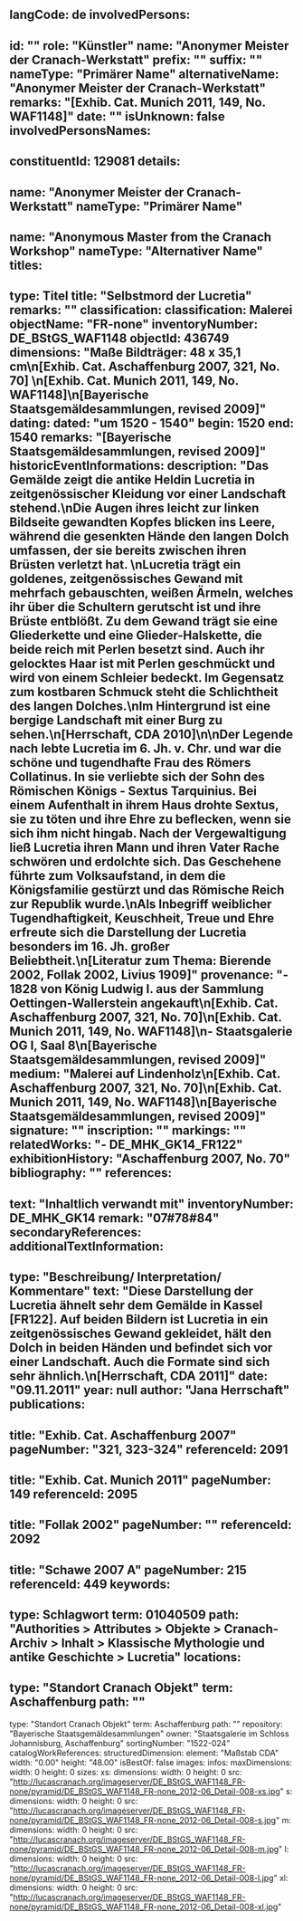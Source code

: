 langCode: de
involvedPersons: 
 - 
   id: ""
  role: "Künstler"
  name: "Anonymer Meister der Cranach-Werkstatt"
  prefix: ""
  suffix: ""
  nameType: "Primärer Name"
  alternativeName: "Anonymer Meister der Cranach-Werkstatt"
  remarks: "[Exhib. Cat. Munich 2011, 149, No. WAF1148]"
  date: ""
  isUnknown: false
involvedPersonsNames: 
 - 
   constituentId: 129081
  details: 
   - 
   name: "Anonymer Meister der Cranach-Werkstatt"
    nameType: "Primärer Name"
   - 
   name: "Anonymous Master from the Cranach Workshop"
    nameType: "Alternativer Name"
titles: 
 - 
   type: Titel
  title: "Selbstmord der Lucretia"
  remarks: ""
classification: 
 classification: Malerei
objectName: "FR-none"
inventoryNumber: DE_BStGS_WAF1148
objectId: 436749
dimensions: "Maße Bildträger: 48 x 35,1 cm\n[Exhib. Cat. Aschaffenburg 2007, 321, No. 70] \n[Exhib. Cat. Munich 2011, 149, No. WAF1148]\n[Bayerische Staatsgemäldesammlungen, revised 2009]"
dating: 
 dated: "um 1520 - 1540"
 begin: 1520
 end: 1540
 remarks: "[Bayerische Staatsgemäldesammlungen, revised 2009]"
 historicEventInformations: 
description: "Das Gemälde zeigt die antike Heldin Lucretia in zeitgenössischer Kleidung vor einer Landschaft stehend.\nDie Augen ihres leicht zur linken Bildseite gewandten Kopfes blicken ins Leere, während die gesenkten Hände den langen Dolch umfassen, der sie bereits zwischen ihren Brüsten verletzt hat. \nLucretia trägt ein goldenes, zeitgenössisches Gewand mit mehrfach gebauschten, weißen Ärmeln, welches ihr über die Schultern gerutscht ist und ihre Brüste entblößt. Zu dem Gewand trägt sie eine Gliederkette und eine Glieder-Halskette, die beide reich mit Perlen besetzt sind. Auch ihr gelocktes Haar ist mit Perlen geschmückt und wird von einem Schleier bedeckt. Im Gegensatz zum kostbaren Schmuck steht die Schlichtheit des langen Dolches.\nIm Hintergrund ist eine bergige Landschaft mit einer Burg zu sehen.\n[Herrschaft, CDA 2010]\n\nDer Legende nach lebte Lucretia im 6. Jh. v. Chr. und war die schöne und tugendhafte Frau des Römers Collatinus. In sie verliebte sich der Sohn des Römischen Königs - Sextus Tarquinius. Bei einem Aufenthalt in ihrem Haus drohte Sextus, sie zu töten und ihre Ehre zu beflecken, wenn sie sich ihm nicht hingab. Nach der Vergewaltigung ließ Lucretia  ihren Mann und ihren Vater Rache schwören und erdolchte sich. Das Geschehene führte zum Volksaufstand, in dem die Königsfamilie gestürzt und das Römische Reich zur Republik wurde.\nAls Inbegriff weiblicher Tugendhaftigkeit, Keuschheit, Treue und Ehre erfreute sich die Darstellung der Lucretia besonders im 16. Jh. großer Beliebtheit.\n[Literatur zum Thema: Bierende 2002, Follak 2002, Livius 1909]"
provenance: "- 1828 von König Ludwig I. aus der Sammlung Oettingen-Wallerstein angekauft\n[Exhib. Cat. Aschaffenburg 2007, 321, No. 70]\n[Exhib. Cat. Munich 2011, 149, No. WAF1148]\n- Staatsgalerie OG I, Saal 8\n[Bayerische Staatsgemäldesammlungen, revised 2009]"
medium: "Malerei auf Lindenholz\n[Exhib. Cat. Aschaffenburg 2007, 321, No. 70]\n[Exhib. Cat. Munich 2011, 149, No. WAF1148]\n[Bayerische Staatsgemäldesammlungen, revised 2009]"
signature: ""
inscription: ""
markings: ""
relatedWorks: "- DE_MHK_GK14_FR122"
exhibitionHistory: "Aschaffenburg 2007, No. 70"
bibliography: ""
references: 
 - 
   text: "Inhaltlich verwandt mit"
  inventoryNumber: DE_MHK_GK14
  remark: "07#78#84"
secondaryReferences: 
additionalTextInformation: 
 - 
   type: "Beschreibung/ Interpretation/ Kommentare"
  text: "Diese Darstellung der Lucretia ähnelt sehr dem Gemälde in Kassel [FR122]. Auf beiden Bildern ist Lucretia in ein zeitgenössisches Gewand gekleidet, hält den Dolch in beiden Händen und befindet sich vor einer Landschaft. Auch die Formate sind sich sehr ähnlich.\n[Herrschaft, CDA 2011]"
  date: "09.11.2011"
  year: null
  author: "Jana Herrschaft"
publications: 
 - 
   title: "Exhib. Cat. Aschaffenburg 2007"
  pageNumber: "321, 323-324"
  referenceId: 2091
 - 
   title: "Exhib. Cat. Munich 2011"
  pageNumber: 149
  referenceId: 2095
 - 
   title: "Follak 2002"
  pageNumber: ""
  referenceId: 2092
 - 
   title: "Schawe 2007 A"
  pageNumber: 215
  referenceId: 449
keywords: 
 - 
   type: Schlagwort
  term: 01040509
  path: "Authorities > Attributes > Objekte > Cranach-Archiv > Inhalt > Klassische Mythologie und antike Geschichte > Lucretia"
locations: 
 - 
   type: "Standort Cranach Objekt"
  term: Aschaffenburg
  path: ""
 - 
   type: "Standort Cranach Objekt"
  term: Aschaffenburg
  path: ""
repository: "Bayerische Staatsgemäldesammlungen"
owner: "Staatsgalerie im Schloss Johannisburg, Aschaffenburg"
sortingNumber: "1522-024"
catalogWorkReferences: 
structuredDimension: 
 element: "Maßstab CDA"
 width: "0.00"
 height: "48.00"
isBestOf: false
images: 
 infos: 
  maxDimensions: 
   width: 0
   height: 0
 sizes: 
  xs: 
   dimensions: 
    width: 0
    height: 0
   src: "http://lucascranach.org/imageserver/DE_BStGS_WAF1148_FR-none/pyramid/DE_BStGS_WAF1148_FR-none_2012-06_Detail-008-xs.jpg"
  s: 
   dimensions: 
    width: 0
    height: 0
   src: "http://lucascranach.org/imageserver/DE_BStGS_WAF1148_FR-none/pyramid/DE_BStGS_WAF1148_FR-none_2012-06_Detail-008-s.jpg"
  m: 
   dimensions: 
    width: 0
    height: 0
   src: "http://lucascranach.org/imageserver/DE_BStGS_WAF1148_FR-none/pyramid/DE_BStGS_WAF1148_FR-none_2012-06_Detail-008-m.jpg"
  l: 
   dimensions: 
    width: 0
    height: 0
   src: "http://lucascranach.org/imageserver/DE_BStGS_WAF1148_FR-none/pyramid/DE_BStGS_WAF1148_FR-none_2012-06_Detail-008-l.jpg"
  xl: 
   dimensions: 
    width: 0
    height: 0
   src: "http://lucascranach.org/imageserver/DE_BStGS_WAF1148_FR-none/pyramid/DE_BStGS_WAF1148_FR-none_2012-06_Detail-008-xl.jpg"